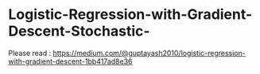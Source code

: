 # Logistic-Regression-with-Gradient-Descent-Stochastic-

Please read : 
https://medium.com/@guptayash2010/logistic-regression-with-gradient-descent-1bb417ad8e36
